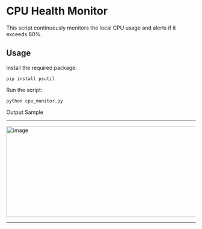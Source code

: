 # CPU Health Monitor

This script continuously monitors the local CPU usage and alerts if it exceeds 80%.

## Usage

Install the required package:

```
pip install psutil
```

Run the script:

```
python cpu_monitor.py
```
Output Sample

---
<img width="849" height="241" alt="image" src="https://github.com/user-attachments/assets/2c4bed86-678e-40ca-939d-4d2873156d09" />

---
